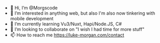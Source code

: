 -  👋   Hi, I’m @Morgscode
-  👀   I’m interested in anything web, but also I'm also now tinkering with mobile development
-  🌱   I’m currently learning Vu3/Nuxt, Hapi/Node.JS, C#
-  💞️   I’m looking to collaborate on "I wish I had time for more stuff"
-  📫   How to reach me https://luke-morgan.com/contact

<!---
Morgscode/Morgscode is a ✨ special ✨ repository because its `README.md` (this file) appears on your GitHub profile.
You can click the Preview link to take a look at your changes.
--->
